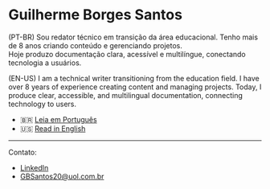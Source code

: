 # Guilherme Borges Santos

(PT-BR) Sou redator técnico em transição da área educacional. Tenho mais de 8 anos criando conteúdo e gerenciando projetos.  
Hoje produzo documentação clara, acessível e multilíngue, conectando tecnologia a usuários.

(EN-US) I am a technical writer transitioning from the education field. I have over 8 years of experience creating content and managing projects. 
Today, I produce clear, accessible, and multilingual documentation, connecting technology to users.


- 🇧🇷 [Leia em Português](./PT-BR.md)  
- 🇺🇸 [Read in English](./EN-US.md)

---

Contato:

* [LinkedIn](https://www.linkedin.com/in/guilhermeborsan)  
* [GBSantos20@uol.com.br](mailto:GBSantos20@uol.com.br)
